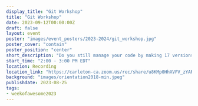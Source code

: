 ```yaml
---
display_title: "Git Workshop"
title: "Git Workshop"
date: 2023-09-12T00:00:00Z
draft: false
layout: event
poster: "images/event_posters/2023-2024/git_workshop.jpg"
poster_cover: "contain"
poster_position: "center"
short_description: "Do you still manage your code by making 17 versions of them on your computer? Come learn git! The tool all the cool kids are using to manage their projects and work with other programmers."
start_time: "2:00 - 3:00 PM EDT"
location: Recording
location_link: "https://carleton-ca.zoom.us/rec/share/u8KMp0HhXVFV_zYARpuoMFJwoXbQDlrnqu__-RNPIUKuwH8K9QxTXAnrRBZSCRHr.tCrjXttegiYBDmIS"
background: "images/orientation2018-min.jpeg"
publishdate: 2023-08-25
tags:
- weekofawesome2023
---
```

